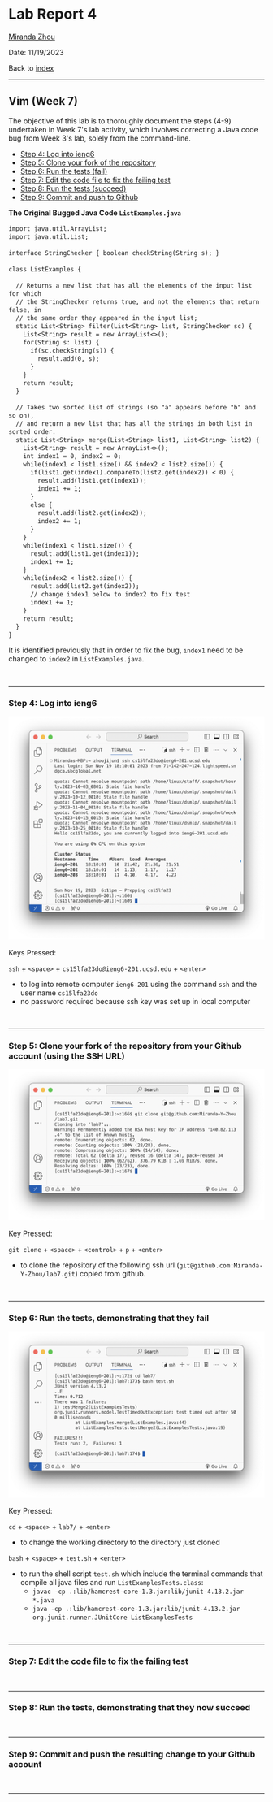 # Lab Report 4
[Miranda Zhou](https://github.com/Miranda-Y-Zhou)

Date: 11/19/2023

Back to [index](https://miranda-y-zhou.github.io/cse15l-lab-reports/)

---

## Vim (Week 7)

The objective of this lab is to thoroughly document the steps (4-9) undertaken in Week 7's lab activity, which involves correcting a Java code bug from Week 3's lab, solely from the command-line. 

* [Step 4: Log into ieng6](https://miranda-y-zhou.github.io/cse15l-lab-reports/lab_report4.html#step-4-log-into-ieng6)
* [Step 5: Clone your fork of the repository](https://miranda-y-zhou.github.io/cse15l-lab-reports/lab_report4.html#step-5-clone-your-fork-of-the-repository-from-your-github-account-using-the-ssh-url)
* [Step 6: Run the tests (fail)](https://miranda-y-zhou.github.io/cse15l-lab-reports/lab_report4.html#step-6-run-the-tests-demonstrating-that-they-fail)
* [Step 7: Edit the code file to fix the failing test](https://miranda-y-zhou.github.io/cse15l-lab-reports/lab_report4.html#step-7-edit-the-code-file-to-fix-the-failing-test)
* [Step 8: Run the tests (succeed)](https://miranda-y-zhou.github.io/cse15l-lab-reports/lab_report4.html#step-8-run-the-tests-demonstrating-that-they-now-succeed)
* [Step 9: Commit and push to Github](https://miranda-y-zhou.github.io/cse15l-lab-reports/lab_report4.html#step-9-commit-and-push-the-resulting-change-to-your-github-account)

**The Original Bugged Java Code `ListExamples.java`**

```
import java.util.ArrayList;
import java.util.List;

interface StringChecker { boolean checkString(String s); }

class ListExamples {

  // Returns a new list that has all the elements of the input list for which
  // the StringChecker returns true, and not the elements that return false, in
  // the same order they appeared in the input list;
  static List<String> filter(List<String> list, StringChecker sc) {
    List<String> result = new ArrayList<>();
    for(String s: list) {
      if(sc.checkString(s)) {
        result.add(0, s);
      }
    }
    return result;
  }

  // Takes two sorted list of strings (so "a" appears before "b" and so on),
  // and return a new list that has all the strings in both list in sorted order.
  static List<String> merge(List<String> list1, List<String> list2) {
    List<String> result = new ArrayList<>();
    int index1 = 0, index2 = 0;
    while(index1 < list1.size() && index2 < list2.size()) {
      if(list1.get(index1).compareTo(list2.get(index2)) < 0) {
        result.add(list1.get(index1));
        index1 += 1;
      }
      else {
        result.add(list2.get(index2));
        index2 += 1;
      }
    }
    while(index1 < list1.size()) {
      result.add(list1.get(index1));
      index1 += 1;
    }
    while(index2 < list2.size()) {
      result.add(list2.get(index2));
      // change index1 below to index2 to fix test
      index1 += 1;
    }
    return result;
  }
}
```

It is identified previously that in order to fix the bug, `index1` need to be changed to `index2` in `ListExamples.java`.

&nbsp;

---

### Step 4: Log into ieng6

![image of logging into ieng6 from local computer](Images/lab_report4_image1.png)

Keys Pressed:

`ssh` + `<space>` + `cs15lfa23do@ieng6-201.ucsd.edu` + `<enter>`
* to log into remote computer `ieng6-201` using the command `ssh` and the user name `cs15lfa23do`
* no password required because ssh key was set up in local computer

&nbsp;

---

### Step 5: Clone your fork of the repository from your Github account (using the SSH URL)

![image of cloning from github](Images/lab_report4_image2.png)

Key Pressed:

`git clone` + `<space>` + `<control>` + `p` + `<enter>`
* to clone the repository of the following ssh url (`git@github.com:Miranda-Y-Zhou/lab7.git`) copied from github.

&nbsp;

---

### Step 6: Run the tests, demonstrating that they fail

![image of running test](Images/lab_report4_image3.png)

Key Pressed:

`cd` + `<space>` + `lab7/` + `<enter>`
* to change the working directory to the directory just cloned

`bash` + `<space>` + `test.sh` + `<enter>`
* to run the shell script `test.sh` which include the terminal commands that compile all java files and run `ListExamplesTests.class`:
  * `javac -cp .:lib/hamcrest-core-1.3.jar:lib/junit-4.13.2.jar *.java`
  * `java -cp .:lib/hamcrest-core-1.3.jar:lib/junit-4.13.2.jar org.junit.runner.JUnitCore ListExamplesTests`


&nbsp;

---

### Step 7: Edit the code file to fix the failing test



&nbsp;

---

### Step 8: Run the tests, demonstrating that they now succeed



&nbsp;

---

### Step 9: Commit and push the resulting change to your Github account



&nbsp;

---
